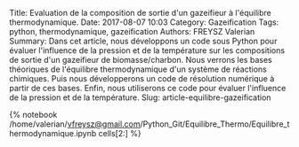 Title: Evaluation de la composition de sortie d'un gazeifieur à l'équilibre thermodynamique. 
Date: 2017-08-07 10:03
Category: Gazeification
Tags: python, thermodynamique, gazeification
Authors: FREYSZ Valerian
Summary: Dans cet article, nous développons un code sous Python pour évaluer l'influence de la pression et de la température sur les compositions de sortie d'un gazeifieur de biomasse/charbon. Nous verrons les bases théoriques de l'équilibre thermodynamique d'un système de réactions chimiques. Puis nous développerons un code de résolution numérique à partir de ces bases. Enfin, nous utiliserons ce code pour évaluer l'influence de la pression et de la température. 
Slug: article-equilibre-gazeification

{% notebook /home/valerian/vfreysz@gmail.com/Python_Git/Equilibre_Thermo/Equilibre_thermodynamique.ipynb cells[2:] %}

